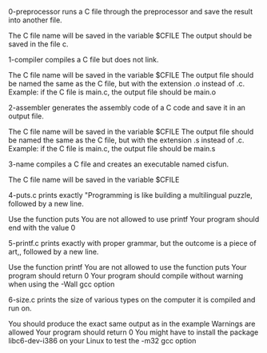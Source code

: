 0-preprocessor runs a C file through the preprocessor and save the result into another file.

The C file name will be saved in the variable $CFILE The output should be saved in the file c.



1-compiler compiles a C file but does not link.

The C file name will be saved in the variable $CFILE The output file should be named the same as the C file, but with the extension .o instead of .c. Example: if the C file is main.c, the output file should be main.o



2-assembler generates the assembly code of a C code and save it in an output file.

The C file name will be saved in the variable $CFILE The output file should be named the same as the C file, but with the extension .s instead of .c. Example: if the C file is main.c, the output file should be main.s



3-name compiles a C file and creates an executable named cisfun.

The C file name will be saved in the variable $CFILE



4-puts.c prints exactly "Programming is like building a multilingual puzzle, followed by a new line.

Use the function puts You are not allowed to use printf Your program should end with the value 0



5-printf.c prints exactly with proper grammar, but the outcome is a piece of art,, followed by a new line.

Use the function printf You are not allowed to use the function puts Your program should return 0 Your program should compile without warning when using the -Wall gcc option



6-size.c prints the size of various types on the computer it is compiled and run on.

You should produce the exact same output as in the example Warnings are allowed Your program should return 0 You might have to install the package libc6-dev-i386 on your Linux to test the -m32 gcc option
